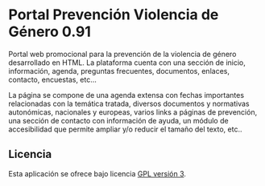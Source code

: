 Portal Prevención Violencia de Género 0.91
==========================================

Portal web promocional para la prevención de la violencia de género desarrollado en HTML.
La plataforma cuenta con una sección de inicio, información, agenda, preguntas frecuentes, 
documentos, enlaces, contacto, encuestas, etc...

La página se compone de una agenda extensa con fechas importantes relacionadas con la temática
tratada, diversos documentos y normativas autonómicas, nacionales y europeas, varios links
a páginas de prevención, una sección de contacto con información de ayuda, un módulo de 
accesibilidad que permite ampliar y/o reducir el tamaño del texto, etc..

## Licencia
Esta aplicación se ofrece bajo licencia [GPL versión 3].

[GPL versión 3]: https://www.gnu.org/licenses/gpl-3.0.en.html
